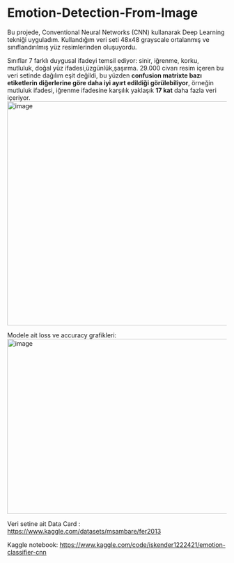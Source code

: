 # Emotion-Detection-From-Image

Bu projede, Conventional Neural Networks (CNN) kullanarak Deep Learning tekniği uyguladım.
Kullandığım veri seti 48x48 grayscale ortalanmış ve sınıflandırılmış yüz resimlerinden oluşuyordu.

Sınıflar 7 farklı duygusal ifadeyi temsil ediyor: sinir, iğrenme, korku, mutluluk, doğal yüz ifadesi,üzgünlük,şaşırma.
29.000 civarı resim içeren bu veri setinde dağılım eşit değildi, bu yüzden **confusion matrixte bazı etiketlerin diğerlerine göre daha iyi ayırt edildiği görülebiliyor**, örneğin mutluluk ifadesi,
iğrenme ifadesine karşılık yaklaşık **17 kat** daha fazla veri içeriyor.
 <img width="652" height="513" alt="image" src="https://github.com/user-attachments/assets/99a7aa32-bf84-4656-b486-688f809c1b19" />

 Modele ait loss ve accuracy grafikleri:
 <img width="965" height="401" alt="image" src="https://github.com/user-attachments/assets/f8c80b97-3dca-4bbf-b4ad-76bf8a30528d" />



Veri setine ait Data Card : https://www.kaggle.com/datasets/msambare/fer2013

Kaggle notebook: https://www.kaggle.com/code/iskender1222421/emotion-classifier-cnn

